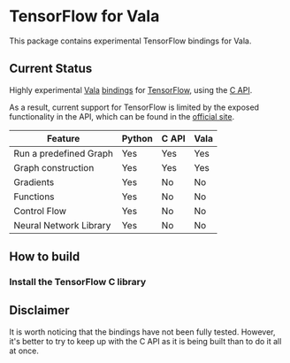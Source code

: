 # TensorFlow for Vala

This package contains experimental TensorFlow bindings for Vala.

## Current Status ##

Highly experimental [Vala][vala] [bindings][vlb] for [TensorFlow][tensorflow],
using the [C API][c_api].

As a result, current support for TensorFlow is limited by the exposed functionality in the API,
which can be found in the [official site][tf_bindings].

| Feature                  | Python       | C API       | Vala     |
| ------------------------ | ------------ | ----------- | -------- |
| Run a predefined Graph   | Yes          | Yes         | Yes      |
| Graph construction       | Yes          | Yes         | Yes      |
| Gradients                | Yes          | No          | No       |
| Functions                | Yes          | No          | No       |
| Control Flow             | Yes          | No          | No       |
| Neural Network Library   | Yes          | No          | No       |

## How to build ##

### Install the TensorFlow C library

## Disclaimer ##

It is worth noticing that the bindings have not been fully tested.
However, it's better to try to keep up with the C API as it is being built than to do it all at once.


[vala]:https://wiki.gnome.org/Projects/Vala
[tensorflow]:https://www.tensorflow.org/
[c_api]:https://www.tensorflow.org/code/tensorflow/c/c_api.h
[tf_bindings]:https://www.tensorflow.org/how_tos/language_bindings
[vlb]:https://wiki.gnome.org/Projects/Vala/LegacyBindings
